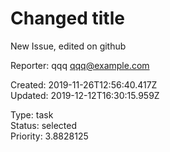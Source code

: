 # Changed title

New Issue, edited on github

Reporter: qqq <qqq@example.com>  

Created: 2019-11-26T12:56:40.417Z  
Updated: 2019-12-12T16:30:15.959Z

Type: task  
Status: selected  
Priority: 3.8828125
